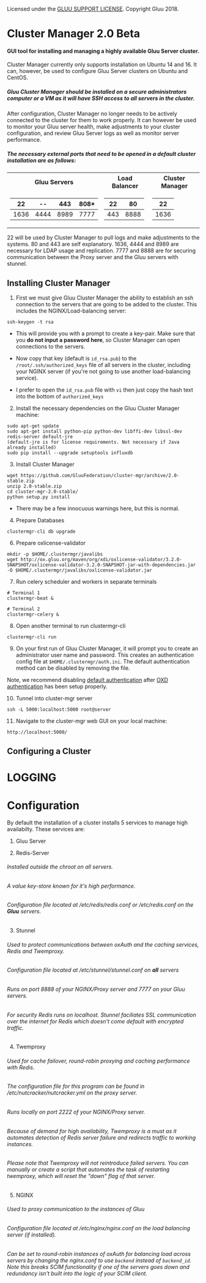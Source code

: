 Licensed under the [GLUU SUPPORT LICENSE](./LICENSE). Copyright Gluu 2018.

# Cluster Manager 2.0 Beta

#### GUI tool for installing and managing a highly available Gluu Server cluster.

Cluster Manager currently only supports installation on Ubuntu 14 and 16. It can, however, be used to configure Gluu Server clusters on Ubuntu and CentOS.

##### Gluu Cluster Manager should be installed on a secure administrators computer or a VM as it will have SSH access to all servers in the cluster.

After configuration, Cluster Manager no longer needs to be actively connected to the cluster for them to work properly. It can however be used to monitor your Gluu server health, make adjustments to your cluster configuration, and review Gluu Server logs as well as monitor server performance.

##### The necessary external ports that need to be opened in a default cluster installation are as follows:

<table>
  <tr><th> Gluu Servers </th><th> Load Balancer </th> <th> Cluster Manager </th></tr>
<tr><td>

|22| --| 443| 808* |
|--| -- | -- | -- |
|1636| 4444 | 8989 | 7777|

</td><td>

|22| 80 |
|--|--|
|443 | 8888 |

</td>

</td><td>

|22|
|--|
|1636|

</td></tr> 

</table>

22 will be used by Cluster Manager to pull logs and make adjustments to the systems. 80 and 443 are self explanatory. 1636, 4444 and 8989 are necessary for LDAP usage and replication. 7777 and 8888 are for securing communication between the Proxy server and the Gluu servers with stunnel.

## Installing Cluster Manager

1) First we must give Gluu Cluster Manager the ability to establish an ssh connection to the servers that are going to be added to the cluster. This includes the NGINX/Load-balancing server:

`ssh-keygen -t rsa`

- This will provide you with a prompt to create a key-pair. Make sure that you **do not input a password here**, so Cluster Manager can open connections to the servers.

- Now copy that key (default is `id_rsa.pub`) to the `/root/.ssh/authorized_keys` file of all servers in the cluster, including your NGINX server (if you're not going to use another load-balancing service).
- I prefer to open the `id_rsa.pub` file with `vi` then just copy the hash text into the bottom of `authorized_keys`

2) Install the necessary dependencies on the Gluu Cluster Manager machine:

```
sudo apt-get update
sudo apt-get install python-pip python-dev libffi-dev libssl-dev redis-server default-jre
(default-jre is for license requirements. Not necessary if Java already installed)
sudo pip install --upgrade setuptools influxdb
```

3) Install Cluster Manager

```
wget https://github.com/GluuFederation/cluster-mgr/archive/2.0-stable.zip 
unzip 2.0-stable.zip 
cd cluster-mgr-2.0-stable/
python setup.py install
```

- There may be a few innocuous warnings here, but this is normal.

4) Prepare Databases

```
clustermgr-cli db upgrade
```

6) Prepare oxlicense-validator

```
mkdir -p $HOME/.clustermgr/javalibs
wget http://ox.gluu.org/maven/org/xdi/oxlicense-validator/3.2.0-SNAPSHOT/oxlicense-validator-3.2.0-SNAPSHOT-jar-with-dependencies.jar -O $HOME/.clustermgr/javalibs/oxlicense-validator.jar
```

7) Run celery scheduler and workers in separate terminals

```
# Terminal 1
clustermgr-beat &

# Terminal 2
clustermgr-celery &
```

8) Open another terminal to run clustermgr-cli

```
clustermgr-cli run
```

9) On your first run of Gluu Cluster Manager, it will prompt you to create an administrator user name and password. This creates an authentication config file at `$HOME/.clustermgr/auth.ini`. The default authentication method can be disabled by removing the file.

Note, we recommend disabling [default authentication](https://github.com/GluuFederation/cluster-mgr/wiki/User-Authentication#using-default-admin-user) after [OXD authentication](https://github.com/GluuFederation/cluster-mgr/wiki/User-Authentication#using-oxd-and-gluu-server) has been setup properly.

10) Tunnel into cluster-mgr server

```
ssh -L 5000:localhost:5000 root@server
```

11) Navigate to the cluster-mgr web GUI on your local machine:

```
http://localhost:5000/
```

## Configuring a Cluster



# LOGGING


# Configuration

By default the installation of a cluster installs 5 services to manage high availabilty. These services are:

1) Gluu Server

2) Redis-Server

###### Installed outside the chroot on all servers.
###### A value key-store known for it's high performance.
###### Configuration file located at /etc/redis/redis.conf or /etc/redis.conf on the **Gluu** servers.

3) Stunnel

###### Used to protect communications between oxAuth and the caching services, Redis and Twemproxy.
###### Configuration file located at /etc/stunnel/stunnel.conf on **all** servers
###### Runs on port 8888 of your NGINX/Proxy server and 7777 on your Gluu servers.
###### For security Redis runs on localhost. Stunnel faciliates SSL communication over the internet for Redis which doesn't come default with encrypted traffic.

4) Twemproxy

###### Used for cache failover, round-robin proxying and caching performance with Redis.
###### The configuration file for this program can be found in /etc/nutcracker/nutcracker.yml on the proxy server.
###### Runs locally on port 2222 of your NGINX/Proxy server.
###### Because of demand for high availability, Twemproxy is a must as it automates detection of Redis server failure and redirects traffic to working instances.
###### Please note that Twemproxy will not reintroduce failed servers. You can manually or create a script that automates the task of restarting twemproxy, which will reset the "down" flag of that server.

5) NGINX

###### Used to proxy communication to the instances of Gluu
###### Configuration file located at /etc/nginx/nginx.conf on the load balancing server (if installed).
###### Can be set to round-robin instances of oxAuth for balancing load across servers by changing the nginx.conf to use `backend` instead of `backend_id`. Note this breaks SCIM functionality if one of the servers goes down and redundancy isn't built into the logic of your SCIM client.


